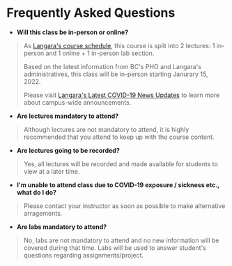 Frequently Asked Questions
=======================

- **Will this class be in-person or online?**

> As [Langara's course schedule](http://swing.langara.bc.ca/prod/hzgkfcls.P_GetCrseBySubj?term=202210&subj=CPSC), this course is split into 2 lectures: 1 in-person and 1 online + 1 in-person lab section.
>
> Based on the latest information from BC's PHO and Langara's administratives, this class will be in-person starting Janurary 15, 2022.
>
> Please visit [Langara's Latest COVID-19 News Updates](https://langara.ca/news-and-events/covid-19/coronavirus-news-updates/index.html) to learn more about campus-wide announcements.

- **Are lectures mandatory to attend?**

> Although lectures are not mandatory to attend, it is highly recommended that you attend to keep up with the course content.

- **Are lectures going to be recorded?**

> Yes, all lectures will be recorded and made available for students to view at a later time.

- **I'm unable to attend class due to COVID-19 exposure / sickness etc., what do I do?**

> Please contact your instructor as soon as possible to make alternative arragements.

- **Are labs mandatory to attend?**

> No, labs are not mandatory to attend and no new information will be covered during that time. Labs will be used to answer student's questions regarding assignments/project.